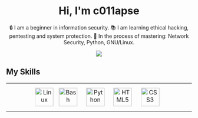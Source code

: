 <div align='center'>
  <h1>Hi, I'm c011apse</h1>
  <p>🔒 I am a beginner in information security.
      📚 I am learning ethical hacking, pentesting and system protection.
      📝 In the process of mastering: Network Security, Python, GNU/Linux.</p>
</div>

<div align="center">
<img src="https://komarev.com/ghpvc/?username=c011apse&&style=flat-square" align="center" />
</div>  

## My Skills
<table><tr><td valign="top" width="33%">

<div align="center">  
<a href="https://www.linux.org/" target="_blank"><img style="center: 10px" src="https://profilinator.rishav.dev/skills-assets/linux-original.svg" alt="Linux" height="50" /></a>  
<a href="https://www.gnu.org/software/bash/" target="_blank"><img style="margin: 10px" src="https://profilinator.rishav.dev/skills-assets/gnu_bash-icon.svg" alt="Bash" height="50" /></a>  
<a href="https://www.python.org/" target="_blank"><img style="margin: 10px" src="https://profilinator.rishav.dev/skills-assets/python-original.svg" alt="Python" height="50" /></a>  
<a href="https://en.wikipedia.org/wiki/HTML5" target="_blank"><img style="margin: 10px" src="https://profilinator.rishav.dev/skills-assets/html5-original-wordmark.svg" alt="HTML5" height="50" /></a>  
<a href="https://www.w3schools.com/css/" target="_blank"><img style="margin: 10px" src="https://profilinator.rishav.dev/skills-assets/css3-original-wordmark.svg" alt="CSS3" height="50" /></a>  
</div>
